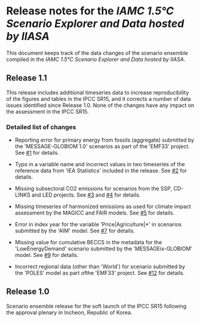 # Release notes for the *IAMC 1.5°C Scenario Explorer and Data hosted by IIASA*

This document keeps track of the data changes of the scenario ensemble
compiled in the *IAMC 1.5°C Scenario Explorer and Data hosted by IIASA*.


## Release 1.1

This release includes additional timeseries data to increase reproducibility
of the figures and tables in the IPCC SR15, and it corrects a number of
data issues identified since Release 1.0. None of the changes have
any impact on the assessment in the IPCC SR15.

### Detailed list of changes

 - Reporting error for primary energy from fossils (aggregate) submitted by
   the 'MESSAGE-GLOBIOM 1.0' scenarios as part of the 'EMF33' project.
   See [#1](https://github.com/iiasa/ipcc_sr15_scenario_analysis/issues/1)
   for details.

 - Typo in a variable name and incorrect values in two timeseries of 
   the reference data from 'IEA Statistics' included in the release.
   See [#2](https://github.com/iiasa/ipcc_sr15_scenario_analysis/issues/2)
   for details.

 - Missing subsectoral CO2 emissions for scenarios from the SSP, CD-LINKS
   and LED projects.
   See [#3](https://github.com/iiasa/ipcc_sr15_scenario_analysis/issues/3)
   and [#4](https://github.com/iiasa/ipcc_sr15_scenario_analysis/issues/4)
   for details.

 - Missing timeseries of harmonized emissions as used for climate impact
   assessment by the MAGICC and FAIR models.
   See [#5](https://github.com/iiasa/ipcc_sr15_scenario_analysis/issues/5)
   for details.

 - Error in index year for the variable 'Price|Agriculture|*' in scenarios
   submitted by the 'AIM' model.
   See [#7](https://github.com/iiasa/ipcc_sr15_scenario_analysis/issues/7)
   for details.

 - Missing value for cumulative BECCS in the metadata for
   the 'LowEnergyDemand' scenario submitted by the 'MESSAGEix-GLOBIOM' model.
   See [#9](https://github.com/iiasa/ipcc_sr15_scenario_analysis/issues/9)
   for details.

 - Incorrect regional data (other than 'World') for scenario submitted
   by the 'POLES' model as part ofthe 'EMF33' project.
   See [#12](https://github.com/iiasa/ipcc_sr15_scenario_analysis/issues/12)
   for details.


## Release 1.0

Scenario ensemble release for the soft launch of the IPCC SR15
following the approval plenary in Incheon, Republic of Korea.
